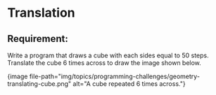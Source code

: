# Translation

## Requirement:

Write a program that draws a cube with each sides equal to 50 steps.
Translate the cube 6 times across to draw the image shown below.

{image file-path="img/topics/programming-challenges/geometry-translating-cube.png" alt="A cube repeated 6 times across."}
